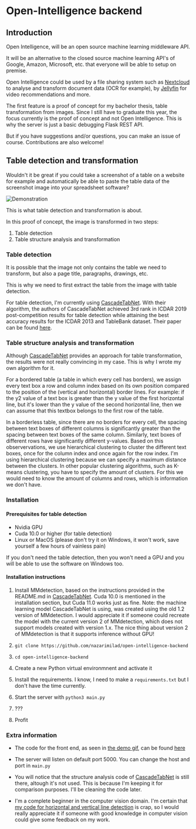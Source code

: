 # Open-Intelligence backend

## Introduction 
Open Intelligence, will be an open source machine learning middleware API.

It will be an alternative to the closed source machine learning API's of Google, Amazon, Microsoft, etc. that everyone will be able to setup on premise.

Open Intelligence could be used by a file sharing system such as [Nextcloud](https://nextcloud.com/) to analyse and transform document data (OCR for example), by [Jellyfin](https://jellyfin.org/) for video recommendations and more.

The first feature is a proof of concept for my bachelor thesis, table transformation from images. Since I still have to graduate this year, the focus currently is the proof of concept and not Open Intelligence. This is why the server is just a basic debugging Flask REST API.

But if you have suggestions and/or questions, you can make an issue of course.
Contributions are also welcome!

## Table detection and transformation

Wouldn't it be great if you could take a screenshot of a table on a website for example and automatically be able to paste the table data of the screenshot image into your spreadsheet software? 

![Demonstration](documentation/demo.gif)

This is what table detection and transformation is about.

In this proof of concept, the image is transformed in two steps:

1. Table detection
2. Table structure analysis and transformation

### Table detection

It is possible that the image not only contains the table we need to transform, but
also a page title, paragraphs, drawings, etc. 

This is why we need to first extract the table from the image with table detection.

For table detection, I'm currently using [CascadeTabNet](https://github.com/DevashishPrasad/CascadeTabNet). With their algorithm, the authors of CascadeTabNet achieved 3rd rank in ICDAR 2019 post-competition results for table detection while attaining the best accuracy results for the ICDAR 2013 and TableBank dataset. Their paper can be found [here](https://arxiv.org/abs/2004.12629).

### Table structure analysis and transformation

Although [CascadeTabNet](https://github.com/DevashishPrasad/CascadeTabNet) provides an approach for table transformation, the results were not really convincing in my case. This is why I wrote my own algorithm for it.

For a bordered table (a table in which every cell has borders), we assign every text box a row and column index based on its own position compared to the position of the (vertical and horizontal) border lines. For example: if the y2 value of a text box is greater than the y value of the first horizontal line, but it's lower than the y value of the second horizontal line, then we can assume that this textbox belongs to the first row of the table.

In a borderless table, since there are no borders for every cell, the spacing between text boxes of different columns is significantly greater than the spacing between text boxes of the same column. Similarly, text boxes of different rows have significantly different y-values. Based on this observervations, we use hierarchical clustering to cluster the different text boxes, once for the column index and once again for the row index. I'm using hierarchical clustering because we can specify a maximum distance between the clusters. In other popular clustering algorithms, such as K-means clustering, you have to specify the amount of clusters. For this we would need to know the amount of columns and rows, which is information we don't have.

### Installation

#### Prerequisites for table detection

* Nvidia GPU
* Cuda 10.0 or higher (for table detection)
* Linux or MacOS (please don't try it on Windows, it won't work, save yourself a few hours of vainless pain)

If you don't need the table detection, then you won't need a GPU and you will be able to use the software on Windows too. 

#### Installation instructions

1. Install MMdetection, based on the instructions provided in the README.md in [CascadeTabNet](https://github.com/DevashishPrasad/CascadeTabNet). Cuda 10.0 is mentioned in the installation section, but Cuda 11.0 works just as fine. 
Note: the machine learning model CascadeTabNet is using, was created using the old 1.2 version of MMdetection. I would appreciate it if someone could recreate the model with the current version 2 of MMdetection, which does not support models created with version 1.x. The nice thing about version 2 of MMdetection is that it supports inference without GPU!  

2. `git clone https://github.com/nazarimilad/open-intelligence-backend`

3. `cd open-intelligence-backend`

4. Create a new Python virtual environmnent and activate it

5. Install the requirements. I know, I need to make a `requirements.txt` but I don't have the time currently.

6. Start the server with `python3 main.py`

7. ???

8. Profit

### Extra information

* The code for the front end, as seen in [the demo gif](https://github.com/nazarimilad/open-intelligence-backend/blob/master/documentation/demo.gif), can be found [here](https://github.com/nazarimilad/open-intelligence-frontend)

* The server will listen on default port 5000. You can change the host and port in `main.py`

* You will notice that the structure analysis code of [CascadeTabNet](https://github.com/DevashishPrasad/CascadeTabNet) is still there, altough it's not used. This is because I'm keeping it for comparison purposes. I'll be cleaning the code later.

* I'm a complete beginner in the computer vision domain. I'm certain that [my code for horizontal and vertical line detection](https://github.com/nazarimilad/open-intelligence-backend/blob/master/domain/line_detection/line_detector.py) is crap, so I would really appreciate it if someone with good knowledge in computer vision could give some feedback on my work.


